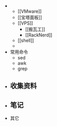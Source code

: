 -
	- [[VMware]]
	- [[宝塔面板]]
	- [[VPS]]
		- [[搬瓦工]]
		- [[RackNerd]]
	- [[shell]]
	-
- 常用命令
	- sed
	- awk
	- grep
- 收集资料
	-
- 笔记
	-
- 其它